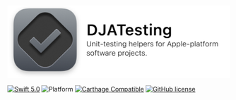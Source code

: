![](Images/Banner.png)



[![Swift 5.0](https://img.shields.io/badge/Swift-5.0-orange.svg?style=flat)](https://swift.org/) ![Platform](https://img.shields.io/badge/platforms-iOS%2010.0%20%7C%20tvOS%2010.0-F28D00.svg) [![Carthage Compatible](https://img.shields.io/badge/Carthage-compatible-4BC51D.svg?style=flat)](https://github.com/Carthage/Carthage) [![GitHub license](https://img.shields.io/badge/license-MIT-lightgrey.svg)](LICENSE)

